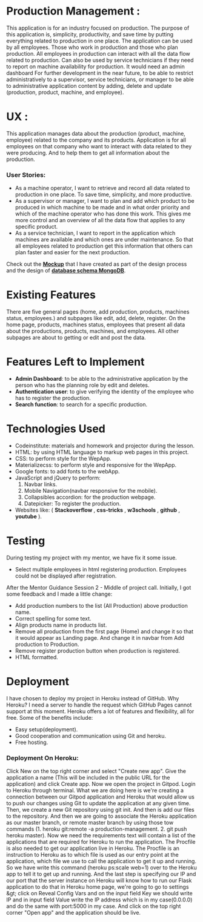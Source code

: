 # **Production Management** :
This application is for an industry focused on production. The purpose of this application is, simplicity, productivity, and save time by putting everything related to production in one place. The application can be used by all employees. Those who work in production and those who plan production. All employees in production can interact with all the data flow related to production. Can also be used by service technicians if they need to report on machine availability for production. It would need an admin dashboard For further development in the near future, to be able to restrict administratively to a supervisor, service technicians, or manager to be able to administrative application content by adding, delete and update (production, product, machine, and employee).

# **UX** :
This application manages data about the production (product, machine, employee) related to the company and its products. Application is for all employees on that company who want to interact with data related to they were producing. And to help them to get all information about the production.

### **User Stories**:

- As a machine operator, I want to retrieve and record all data related to production in one place. To save time, simplicity, and more productive.
- As a supervisor or manager, I want to plan and add which product to be produced in which machine to be made and in what order priority and which of the machine operator who has done this work. This gives me more control and an overview of all the data flow that applies to any specific product.
- As a service technician, I want to report in the application which machines are available and which ones are under maintenance. So that all employees related to production get this information that others can plan faster and easier for the next production.

Check out the **[Mockup](https://drive.google.com/file/d/1-bhSFyMNAC_GujQ776xhhiUNm53MhdTn/view?usp=sharing?target=_blank)** that I have created as part of the design process and the design of **[database schema MongoDB](https://drive.google.com/file/d/1HhRcZZc9dld6TTAjd23tcvx-GHrFv2cU/view?usp=sharing?target=_blank)**.

# **Existing Features**

There are five general pages (home, add production, products, machines status, employees.) and subpages like edit, add, delete, register. On the home page, products, machines status, employees that present all data about the productions, products, machines, and employees. All other subpages are about to getting or edit and post the data.

# Features Left to Implement

- **Admin Dashboard**: to be able to the administrative application by the person who has the planning role by edit and deletes.
- **Authentication user**: to give verifying the identity of the employee who has to register the production.
- **Search function**: to search for a specific production.

# Technologies Used

- Codeinstitute: materials and homework and projector during the lesson.
- HTML: by using HTML language to markup web pages in this project.
- CSS: to perform style for the WepApp.
- Materializecss: to perform style and responsive for the WepApp.
- Google fonts: to add fonts to the webApp.
- JavaScript and jQuery to perform:
  1. Navbar links.
  2. Mobile Navigation(navbar responsive for the mobile).
  3. Collapsibles accordion: for the production webpage.
  4. Datepicker: To register the production.
- Websites like: ( **Stackoverflow** ,  **css-tricks** ,  **w3schools** ,  **github** ,  **youtube** ).

# Testing

During testing my project with my mentor, we have fix it some issue.

- Select multiple employees in html registering production. Employees could not be displayed after registration.

After the Mentor Guidance Session 2 - Middle of project call. Initially, I got some feedback and I made a little change:
- Add production numbers to the list (All Production) above production name.
- Correct spelling for some text.
- Align products name in products list.
- Remove all production from the first page (Home) and change it so that it would appear as Landing page. And change it in navbar from Add production to Production.
- Remove register production button when production is registered.
- HTML formatted.

# Deployment

I have chosen to deploy my project in Heroku instead of GitHub. Why Heroku? I need a server to handle the request which GitHub Pages cannot support at this moment. Heroku offers a lot of features and flexibility, all for free. Some of the benefits include:

- Easy setup(deployment).
- Good cooperation and communication using Git and heroku.
- Free hosting.

### Deployment On Heroku:

Click New on the top right corner and select &quot;Create new app&quot;. Give the application a name (This will be included in the public URL for the application) and click Create app. Now we open the project in Gitpod. Login to Heroku through terminal. What we are doing here is we&#39;re creating a connection between our Gitpod application and Heroku that would allow us to push our changes using Git to update the application at any given time. Then, we create a new Git repository using git init. And then is add our files to the repository. And then we are going to associate the Heroku application as our master branch, or remote master branch by using those tow commands (1. heroku git:remote -a production-management. 2. git push heroku master). Now we need the requirements text will contain a list of the applications that are required for Heroku to run the application. The Procfile is also needed to get our application live in Heroku. The Procfile is an instruction to Heroku as to which file is used as our entry point at the application, which file we use to call the application to get it up and running. So we have write this command (heroku ps:scale web=1) over to the Heroku app to tell it to get up and running. And the last step is specifying our IP and our port that the server instance on Heroku will know how to run our Flask application to do that in Heroku home page, we&#39;re going to go to settings \&gt; click on Reveal Config Vars and on the input field Key we should write IP and in input field Value write the IP address which is in my case(0.0.0.0) and do the same with port:5000 in my case. And click on the top right corner &quot;Open app&quot; and the application should be live.